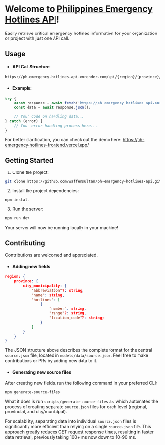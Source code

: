 # Welcome to [Philippines Emergency Hotlines API](https://github.com/waffensultan/philipppines-emergency-hotlines-api)!

Easily retrieve critical emergency hotlines information for your organization or project with just one API call.

## Usage
* #### API Call Structure
```bash
https://ph-emergency-hotlines-api.onrender.com/api/{region}/{province}/{city_or_municipality}?hotline={hotline_type}
```
* #### Example:
```javascript
try {
    const response = await fetch('https://ph-emergency-hotlines-api.onrender.com/api/calabarzon/cavite/alfonso?hotline=police')
    const data = await response.json();

    // Your code on handling data...
} catch (error) {
    // Your error handling process here...
}
```
For better clarification, you can check out the demo here: https://ph-emergency-hotlines-frontend.vercel.app/

## Getting Started

1. Clone the project:
```bash
git clone https://github.com/waffensultan/ph-emergency-hotlines-api.git
```

2. Install the project dependencies:
```bash
npm install
```

3. Run the server:
```bash
npm run dev
```

Your server will now be running locally in your machine!

## Contributing
Contributions are welcomed and appreciated. 

- #### Adding new fields
```JSON
region: {
    province: {
        city_municipality: {
            "abbreviation"?: string,
            "name": string,
            "hotlines": [
                {
                    "number": string,
                    "range"?: string,
                    "location_code"?: string;
                }
            ]
        }
    }
}
```
The JSON structure above describes the complete format for the central `source.json` file, located in `models/data/source.json`.
Feel free to make contributions or PRs by adding new data to it.

- #### Generating new source files
After creating new fields, run the following command in your preferred CLI:
```bash
npm generate-source-files
```
What it does is run `scripts/generate-source-files.ts` which automates the process of creating separate `source.json` files for each level (regional, provincial, and city/municipal).

For scalability, separating data into individual `source.json` files is significantly more efficient than relying on a single `source.json` file. This approach greatly reduces GET request response times, resulting in faster data retrieval, previously taking 100+ ms now down to 10-90 ms.